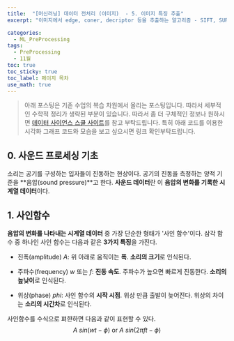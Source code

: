 ```yaml
---
title:  "[머신러닝] 데이터 전처리 (이미지)  - 5. 이미지 특징 추출"
excerpt: "이미지에서 edge, coner, decriptor 등을 추출하는 알고리즘 - SIFT, SURF, FAST, ORB"

categories:
  - ML_PreProcessing
tags:
  - PreProcessing
  - 11월
toc: true
toc_sticky: true
toc_label: 페이지 목차
use_math: true
---
```


> 아래 포스팅은 기존 수업의 복습 차원에서 올리는 포스팅입니다. 따라서 세부적인 수학적 정리가 생략된 부분이 있습니다. 따라서 좀 더 구체적인 정보나 원하시면 [데이터 사이언스 스쿨 사이트](https://datascienceschool.net/03%20machine%20learning/03.03.01%20%EC%82%AC%EC%9A%B4%EB%93%9C%20%ED%94%84%EB%A1%9C%EC%84%B8%EC%8B%B1%20%EA%B8%B0%EC%B4%88.html)를 참고 부탁드립니다. 특히 아래 코드를 이용한 시각화 그래프 코드와 모습을 보고 싶으시면 링크 확인부탁드립니다.  

## 0. 사운드 프로세싱 기초

소리는 공기를 구성하는 입자들이 진동하는 현상이다. 공기의 진동을 측정하는 양적 기준을 **음압(sound pressure)**고 한다. **사운드 데이터**란 이 **음압의 변화를 기록한 시계열 데이터**이다.

## 1. 사인함수
**음압의 변화를 나타내는 시계열 데이터** 중 가장 단순한 형태가 '사인 함수'이다. 삼각 함수 중 하나인 사인 함수는 다음과 같은 **3가지 특징**을 가진다.

- 진폭(amplitude) $A$: 위 아래로 움직이는 **폭**. **소리의 크기**로 인식된다.

- 주파수(frequency) $w$ 또는 $f$: **진동 속도**. 주파수가 높으면 빠르게 진동한다. **소리의 높낮이**로 인식된다.

- 위상(phase) $phi$: 사인 함수의 **시작 시점**. 위상 만큼 출발이 늦어진다. 위상의 차이는 **소리의 시간차**로 인식된다.

사인함수를 수식으로 펴햔하면 다음과 같이 표현할 수 있다.
$$A\ sin(wt - \phi) \text{ or } A\ sin(2\pi ft-\phi)$$